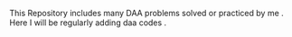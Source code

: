 This Repository includes many DAA problems solved or practiced by me . Here I will be regularly adding daa codes .
